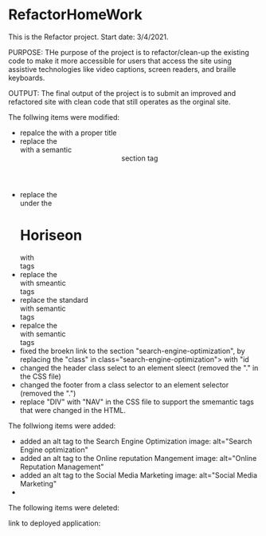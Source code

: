 # RefactorHomeWork

This is the Refactor project. Start date: 3/4/2021.

PURPOSE: THe purpose of the project is to refactor/clean-up the existing code to make it more accessible for users that access the site using assistive technologies like video captions, screen readers, and braille keyboards.

OUTPUT: The final output of the project is to submit an improved and refactored site with clean code that still operates as the orginal site.

The follwing items were modified:

- repalce the <title>website</title> with a proper title <title>Horiseon</title>
- replace the <div class="header"> with a semantic <header> section tag
- replace the <div> under the <h1>Hori<span class="seo">seo</span>n</h1> with <nav> tags
- replace the <div class="content"> with smeantic <main> tags
- replace the standard <div class="benefits"> with semantic <aside> tags
- repalce the <div class="footer"> with semantic <footer> tags
- fixed the broekn link to the section "search-engine-optimization", by replacing the "class" in class="search-engine-optimization"> with "id
- changed the header class select to an element sleect (removed the "." in the CSS file)
- changed the footer from a class selector to an element selector (removed the ".")
- replace "DIV" with "NAV" in the CSS file to support the smemantic tags that were changed in the HTML.

The follwiong items were added:

- added an alt tag to the Search Engine Optimization image: alt="Search Engine optimization"
- added an alt tag to the Online reputation Mangement image: alt="Online Reputation Management"
- added an alt tag to the Social Media Marketing image: alt="Social Media Marketing"
-

The following items were deleted:

link to deployed application:
